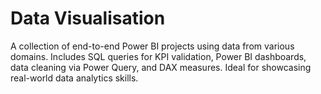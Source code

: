 # Data Visualisation
A collection of end-to-end Power BI projects using data from various domains. Includes SQL queries for KPI validation, Power BI dashboards, data cleaning via Power Query, and DAX measures. Ideal for showcasing real-world data analytics skills.
